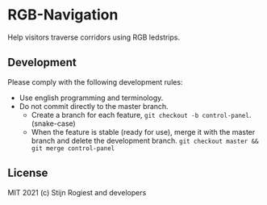 # RGB-Navigation

Help visitors traverse corridors using RGB ledstrips.

## Development

Please comply with the following development rules:
- Use english programming and terminology.
- Do not commit directly to the master branch.
    - Create a branch for each feature, `git checkout -b control-panel`. (snake-case)
    - When the feature is stable (ready for use), merge it with the master branch and delete the development branch. `git checkout master && git merge control-panel`

## License

MIT 2021 (c) Stijn Rogiest and developers
